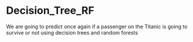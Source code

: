 # Decision_Tree_RF
We are going to predict once again if a passenger on the Titanic is going to survive or not using decision trees and random forests

